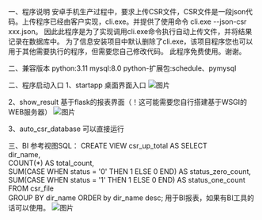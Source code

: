 一、程序说明
安卓手机生产过程中，要求上传CSR文件，CSR文件是一段json代码。上传程序已经由客户实现，cli.exe。并提供了使用命令 cli.exe --json-csr xxx.json。
因此此程序是为了实现调用cli.exe命令执行自动上传文件，并将结果记录在数据库中。
为了信息安装项目中默认删除了cli.exe，该项目程序您也可以用于其他需要执行的程序，但需要您自己修改代码。
此程序免费使用。谢谢。

二、兼容版本
python:3.11
mysql:8.0
python-扩展包:schedule、pymysql

二、程序启动入口
1、startapp 桌面界面入口
![图片](https://github.com/xutaijun520/Mobile-CSR-Upload-Tool/assets/42400726/73ab6310-05d8-41d7-851a-dbd055b5252f)

2、show_result 基于flask的报表界面（！这可能需要您自行搭建基于WSGI的WEB服务器）
![图片](https://github.com/xutaijun520/Mobile-CSR-Upload-Tool/assets/42400726/5ee548ff-de2c-45e2-85f6-14335e82b95d)

3、auto_csr_database 可以直接运行

三、BI
参考视图SQL：
CREATE VIEW csr_up_total AS SELECT   
                dir_name,  
                COUNT(*) AS total_count,  
                SUM(CASE WHEN status = '0' THEN 1 ELSE 0 END) AS status_zero_count,
                SUM(CASE WHEN status = '1' THEN 1 ELSE 0 END) AS status_one_count 
                FROM   csr_file  
                GROUP BY   dir_name
                ORDER by dir_name desc;
用于BI报表，如果有BI工具的话可以使用。
![图片](https://github.com/xutaijun520/Mobile-CSR-Upload-Tool/assets/42400726/ed1d3159-7404-43cd-a85e-adab0e1ccadd)
